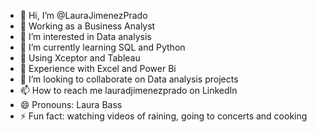 - 👋 Hi, I’m @LauraJimenezPrado
- 👀 Working as a Business Analyst
- 👀 I’m interested in Data analysis
- 🌱 I’m currently learning SQL and Python
- 🌱 Using Xceptor and Tableau
- 🌱 Experience with Excel and Power Bi
- 💞️ I’m looking to collaborate on Data analysis projects
- 📫 How to reach me lauradjimenezprado on LinkedIn
- 😄 Pronouns: Laura Bass
- ⚡ Fun fact: watching videos of raining, going to concerts and cooking


